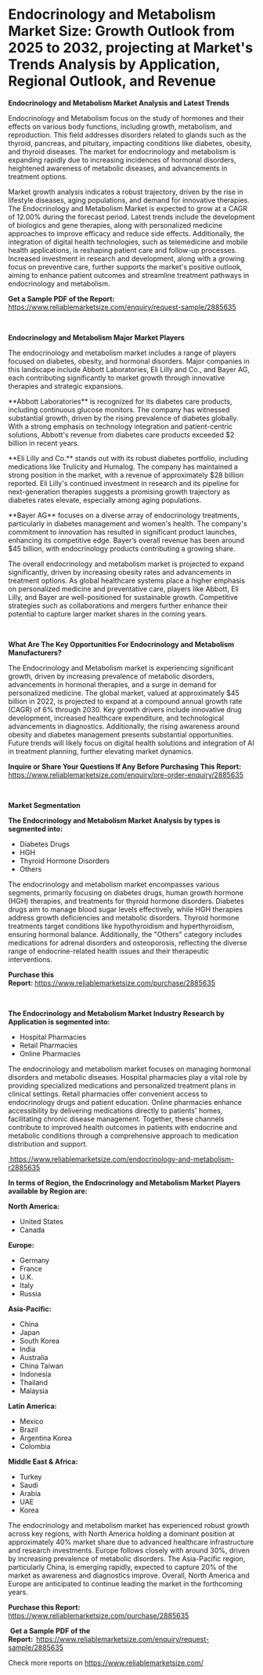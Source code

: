 <p><h1>Endocrinology and Metabolism Market Size: Growth Outlook from 2025 to 2032, projecting at Market's Trends Analysis by Application, Regional Outlook, and Revenue</h1></p><p><strong>Endocrinology and Metabolism Market Analysis and Latest Trends</strong></p>
<p><p>Endocrinology and Metabolism focus on the study of hormones and their effects on various body functions, including growth, metabolism, and reproduction. This field addresses disorders related to glands such as the thyroid, pancreas, and pituitary, impacting conditions like diabetes, obesity, and thyroid diseases. The market for endocrinology and metabolism is expanding rapidly due to increasing incidences of hormonal disorders, heightened awareness of metabolic diseases, and advancements in treatment options.</p><p>Market growth analysis indicates a robust trajectory, driven by the rise in lifestyle diseases, aging populations, and demand for innovative therapies. The Endocrinology and Metabolism Market is expected to grow at a CAGR of 12.00% during the forecast period. Latest trends include the development of biologics and gene therapies, along with personalized medicine approaches to improve efficacy and reduce side effects. Additionally, the integration of digital health technologies, such as telemedicine and mobile health applications, is reshaping patient care and follow-up processes. Increased investment in research and development, along with a growing focus on preventive care, further supports the market's positive outlook, aiming to enhance patient outcomes and streamline treatment pathways in endocrinology and metabolism.</p></p>
<p><strong>Get a Sample PDF of the Report:&nbsp;</strong> <a href="https://www.reliablemarketsize.com/enquiry/request-sample/2885635?utm_campaign=3351&utm_medium=2&utm_source=Github&utm_content=ia&utm_term=13032025&utm_id=endocrinology-and-metabolism">https://www.reliablemarketsize.com/enquiry/request-sample/2885635</a></p>
<p>&nbsp;</p>
<p><strong>Endocrinology and Metabolism Major Market Players</strong></p>
<p><p>The endocrinology and metabolism market includes a range of players focused on diabetes, obesity, and hormonal disorders. Major companies in this landscape include Abbott Laboratories, Eli Lilly and Co., and Bayer AG, each contributing significantly to market growth through innovative therapies and strategic expansions.</p><p>**Abbott Laboratories** is recognized for its diabetes care products, including continuous glucose monitors. The company has witnessed substantial growth, driven by the rising prevalence of diabetes globally. With a strong emphasis on technology integration and patient-centric solutions, Abbott's revenue from diabetes care products exceeded $2 billion in recent years.</p><p>**Eli Lilly and Co.** stands out with its robust diabetes portfolio, including medications like Trulicity and Humalog. The company has maintained a strong position in the market, with a revenue of approximately $28 billion reported. Eli Lilly's continued investment in research and its pipeline for next-generation therapies suggests a promising growth trajectory as diabetes rates elevate, especially among aging populations.</p><p>**Bayer AG** focuses on a diverse array of endocrinology treatments, particularly in diabetes management and women's health. The company's commitment to innovation has resulted in significant product launches, enhancing its competitive edge. Bayer’s overall revenue has been around $45 billion, with endocrinology products contributing a growing share.</p><p>The overall endocrinology and metabolism market is projected to expand significantly, driven by increasing obesity rates and advancements in treatment options. As global healthcare systems place a higher emphasis on personalized medicine and preventative care, players like Abbott, Eli Lilly, and Bayer are well-positioned for sustainable growth. Competitive strategies such as collaborations and mergers further enhance their potential to capture larger market shares in the coming years.</p></p>
<p>&nbsp;</p>
<p><strong>What Are The Key Opportunities For Endocrinology and Metabolism Manufacturers?</strong></p>
<p><p>The Endocrinology and Metabolism market is experiencing significant growth, driven by increasing prevalence of metabolic disorders, advancements in hormonal therapies, and a surge in demand for personalized medicine. The global market, valued at approximately $45 billion in 2022, is projected to expand at a compound annual growth rate (CAGR) of 6% through 2030. Key growth drivers include innovative drug development, increased healthcare expenditure, and technological advancements in diagnostics. Additionally, the rising awareness around obesity and diabetes management presents substantial opportunities. Future trends will likely focus on digital health solutions and integration of AI in treatment planning, further elevating market dynamics.</p></p>
<p><strong>Inquire or Share Your Questions If Any Before Purchasing This Report:</strong> <a href="https://www.reliablemarketsize.com/enquiry/pre-order-enquiry/2885635?utm_campaign=3351&utm_medium=2&utm_source=Github&utm_content=ia&utm_term=13032025&utm_id=endocrinology-and-metabolism">https://www.reliablemarketsize.com/enquiry/pre-order-enquiry/2885635</a></p>
<p>&nbsp;</p>
<p><strong>Market Segmentation</strong></p>
<p><strong>The Endocrinology and Metabolism Market Analysis by types is segmented into:</strong></p>
<p><ul><li> Diabetes Drugs</li><li>HGH</li><li>Thyroid Hormone Disorders</li><li>Others </li></ul></p>
<p><p>The endocrinology and metabolism market encompasses various segments, primarily focusing on diabetes drugs, human growth hormone (HGH) therapies, and treatments for thyroid hormone disorders. Diabetes drugs aim to manage blood sugar levels effectively, while HGH therapies address growth deficiencies and metabolic disorders. Thyroid hormone treatments target conditions like hypothyroidism and hyperthyroidism, ensuring hormonal balance. Additionally, the "Others" category includes medications for adrenal disorders and osteoporosis, reflecting the diverse range of endocrine-related health issues and their therapeutic interventions.</p></p>
<p><strong>Purchase this Report:&nbsp;</strong><a href="https://www.reliablemarketsize.com/purchase/2885635?utm_campaign=3351&utm_medium=2&utm_source=Github&utm_content=ia&utm_term=13032025&utm_id=endocrinology-and-metabolism">https://www.reliablemarketsize.com/purchase/2885635</a></p>
<p>&nbsp;</p>
<p><strong>The Endocrinology and Metabolism Market Industry Research by Application is segmented into:</strong></p>
<p><ul><li> Hospital Pharmacies</li><li>Retail Pharmacies</li><li>Online Pharmacies </li></ul></p>
<p><p>The endocrinology and metabolism market focuses on managing hormonal disorders and metabolic diseases. Hospital pharmacies play a vital role by providing specialized medications and personalized treatment plans in clinical settings. Retail pharmacies offer convenient access to endocrinology drugs and patient education. Online pharmacies enhance accessibility by delivering medications directly to patients' homes, facilitating chronic disease management. Together, these channels contribute to improved health outcomes in patients with endocrine and metabolic conditions through a comprehensive approach to medication distribution and support.</p></p>
<p><a href="https://www.reliablemarketsize.com/endocrinology-and-metabolism-r2885635?utm_campaign=3351&utm_medium=2&utm_source=Github&utm_content=ia&utm_term=13032025&utm_id=endocrinology-and-metabolism">&nbsp;https://www.reliablemarketsize.com/endocrinology-and-metabolism-r2885635</a></p>
<p><strong>In terms of Region, the Endocrinology and Metabolism Market Players available by Region are:</strong></p>
<p>
    <p> <strong> North America: </strong>
        <ul>
            <li>United States</li>
            <li>Canada</li>
        </ul>
        </p> 
    <p> <strong> Europe: </strong>
        <ul>
            <li>Germany</li>
            <li>France</li>
            <li>U.K.</li>
            <li>Italy</li>
            <li>Russia</li>
        </ul>
        </p> 
    <p> <strong> Asia-Pacific: </strong>
        <ul>
            <li>China</li>
            <li>Japan</li>
            <li>South Korea</li>
            <li>India</li>
            <li>Australia</li>
            <li>China Taiwan</li>
            <li>Indonesia</li>
            <li>Thailand</li>
            <li>Malaysia</li>
        </ul>
        </p> 
    <p> <strong> Latin America: </strong>
        <ul>
            <li>Mexico</li>
            <li>Brazil</li>
            <li>Argentina Korea</li>
            <li>Colombia</li>
        </ul>
        </p> 
    <p> <strong> Middle East & Africa: </strong>
        <ul>
            <li>Turkey</li>
            <li>Saudi</li>
            <li>Arabia</li>
            <li>UAE</li>
            <li>Korea</li>
        </ul>
    </p>
    </p>
<p><p>The endocrinology and metabolism market has experienced robust growth across key regions, with North America holding a dominant position at approximately 40% market share due to advanced healthcare infrastructure and research investments. Europe follows closely with around 30%, driven by increasing prevalence of metabolic disorders. The Asia-Pacific region, particularly China, is emerging rapidly, expected to capture 20% of the market as awareness and diagnostics improve. Overall, North America and Europe are anticipated to continue leading the market in the forthcoming years.</p></p>
<p><strong>Purchase this Report: </strong><a href="https://www.reliablemarketsize.com/purchase/2885635?utm_campaign=3351&utm_medium=2&utm_source=Github&utm_content=ia&utm_term=13032025&utm_id=endocrinology-and-metabolism">https://www.reliablemarketsize.com/purchase/2885635</a></p>
<p>&nbsp;<strong>Get a Sample PDF of the Report:&nbsp;&nbsp;</strong><a href="https://www.reliablemarketsize.com/enquiry/request-sample/2885635?utm_campaign=3351&utm_medium=2&utm_source=Github&utm_content=ia&utm_term=13032025&utm_id=endocrinology-and-metabolism">https://www.reliablemarketsize.com/enquiry/request-sample/2885635</a></p>
<p><strong></strong></p>
<p>Check more reports on <a href="https://www.reliablemarketsize.com/?utm_campaign=3351&utm_medium=2&utm_source=Github&utm_content=ia&utm_term=13032025&utm_id=endocrinology-and-metabolism">https://www.reliablemarketsize.com/</a></p>